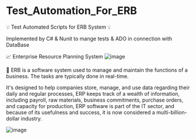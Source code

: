 # Test_Automation_For_ERB
 💡 Test Automated Scripts for ERB System 💡
 
 Implemented by C# & Nunit to mange tests & ADO in connection with DataBase
 



📈 Enterprise Resource Planning System
 ![image](https://user-images.githubusercontent.com/55799355/225652713-e1d6123e-9415-492a-ac83-e1c8dbec0e6c.png)

🔖 ERB is a software system used to manage and maintain the functions of a business. The tasks are typically done in real-time.
 
It's designed to help companies store, manage, and use data regarding their daily and regular processes,
ERP keeps track of a wealth of information, including payroll, raw materials, business commitments, purchase orders, and capacity for production,
ERP software is part of the IT sector, and because of its usefulness and success, it is now considered a multi-billion-dollar industry.

![image](https://user-images.githubusercontent.com/55799355/225656382-51cd4533-56d9-49e8-8395-255647780930.png)
